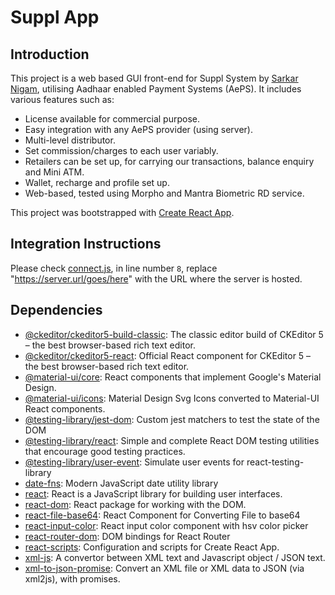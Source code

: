 # Suppl App

## Introduction

This project is a web based GUI front-end for Suppl System by [Sarkar Nigam](http://sarkarnigam.com), utilising Aadhaar enabled Payment Systems (AePS). It includes various features such as:

- License available for commercial purpose.
- Easy integration with any AePS provider (using server).
- Multi-level distributor.
- Set commission/charges to each user variably.
- Retailers can be set up, for carrying our transactions, balance enquiry and Mini ATM.
- Wallet, recharge and profile set up.
- Web-based, tested using Morpho and Mantra Biometric RD service.

This project was bootstrapped with [Create React App](https://github.com/facebook/create-react-app).

## Integration Instructions

Please check [connect.js](./src/connect.js), in line number `8`, replace "https://server.url/goes/here" with the URL where the server is hosted. 


## Dependencies

- [@ckeditor/ckeditor5-build-classic](https://ghub.io/@ckeditor/ckeditor5-build-classic): The classic editor build of CKEditor 5 – the best browser-based rich text editor.
- [@ckeditor/ckeditor5-react](https://ghub.io/@ckeditor/ckeditor5-react): Official React component for CKEditor 5 – the best browser-based rich text editor.
- [@material-ui/core](https://ghub.io/@material-ui/core): React components that implement Google&#39;s Material Design.
- [@material-ui/icons](https://ghub.io/@material-ui/icons): Material Design Svg Icons converted to Material-UI React components.
- [@testing-library/jest-dom](https://ghub.io/@testing-library/jest-dom): Custom jest matchers to test the state of the DOM
- [@testing-library/react](https://ghub.io/@testing-library/react): Simple and complete React DOM testing utilities that encourage good testing practices.
- [@testing-library/user-event](https://ghub.io/@testing-library/user-event): Simulate user events for react-testing-library
- [date-fns](https://ghub.io/date-fns): Modern JavaScript date utility library
- [react](https://ghub.io/react): React is a JavaScript library for building user interfaces.
- [react-dom](https://ghub.io/react-dom): React package for working with the DOM.
- [react-file-base64](https://ghub.io/react-file-base64): React Component for Converting File to base64
- [react-input-color](https://ghub.io/react-input-color): React input color component with hsv color picker
- [react-router-dom](https://ghub.io/react-router-dom): DOM bindings for React Router
- [react-scripts](https://ghub.io/react-scripts): Configuration and scripts for Create React App.
- [xml-js](https://ghub.io/xml-js): A convertor between XML text and Javascript object / JSON text.
- [xml-to-json-promise](https://ghub.io/xml-to-json-promise): Convert an XML file or XML data to JSON (via xml2js), with promises.



